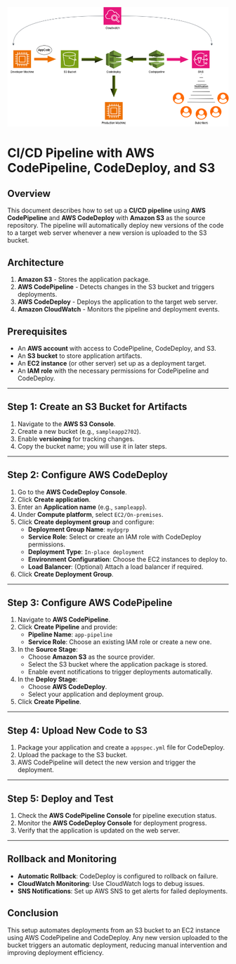 ![CI/CD Pipeline](codedeploy_codepipeline.png)

# CI/CD Pipeline with AWS CodePipeline, CodeDeploy, and S3

## Overview
This document describes how to set up a **CI/CD pipeline** using **AWS CodePipeline** and **AWS CodeDeploy** with **Amazon S3** as the source repository. The pipeline will automatically deploy new versions of the code to a target web server whenever a new version is uploaded to the S3 bucket.

## Architecture
1. **Amazon S3** - Stores the application package.
2. **AWS CodePipeline** - Detects changes in the S3 bucket and triggers deployments.
3. **AWS CodeDeploy** - Deploys the application to the target web server.
4. **Amazon CloudWatch** - Monitors the pipeline and deployment events.

## Prerequisites
- An **AWS account** with access to CodePipeline, CodeDeploy, and S3.
- An **S3 bucket** to store application artifacts.
- An **EC2 instance** (or other server) set up as a deployment target.
- An **IAM role** with the necessary permissions for CodePipeline and CodeDeploy.

---

## Step 1: Create an S3 Bucket for Artifacts
1. Navigate to the **AWS S3 Console**.
2. Create a new bucket (e.g., `sampleapp2702`).
3. Enable **versioning** for tracking changes.
4. Copy the bucket name; you will use it in later steps.

---

## Step 2: Configure AWS CodeDeploy
1. Go to the **AWS CodeDeploy Console**.
2. Click **Create application**.
3. Enter an **Application name** (e.g., `sampleapp`).
4. Under **Compute platform**, select `EC2/On-premises`.
5. Click **Create deployment group** and configure:
   - **Deployment Group Name**: `mydpgrp`
   - **Service Role**: Select or create an IAM role with CodeDeploy permissions.
   - **Deployment Type**: `In-place deployment`
   - **Environment Configuration**: Choose the EC2 instances to deploy to.
   - **Load Balancer**: (Optional) Attach a load balancer if required.
6. Click **Create Deployment Group**.

---

## Step 3: Configure AWS CodePipeline
1. Navigate to **AWS CodePipeline**.
2. Click **Create Pipeline** and provide:
   - **Pipeline Name**: `app-pipeline`
   - **Service Role**: Choose an existing IAM role or create a new one.
3. In the **Source Stage**:
   - Choose **Amazon S3** as the source provider.
   - Select the S3 bucket where the application package is stored.
   - Enable event notifications to trigger deployments automatically.
4. In the **Deploy Stage**:
   - Choose **AWS CodeDeploy**.
   - Select your application and deployment group.
5. Click **Create Pipeline**.

---

## Step 4: Upload New Code to S3
1. Package your application and create a `appspec.yml` file for CodeDeploy.
2. Upload the package to the S3 bucket.
3. AWS CodePipeline will detect the new version and trigger the deployment.

---

## Step 5: Deploy and Test
1. Check the **AWS CodePipeline Console** for pipeline execution status.
2. Monitor the **AWS CodeDeploy Console** for deployment progress.
3. Verify that the application is updated on the web server.

---

## Rollback and Monitoring
- **Automatic Rollback**: CodeDeploy is configured to rollback on failure.
- **CloudWatch Monitoring**: Use CloudWatch logs to debug issues.
- **SNS Notifications**: Set up AWS SNS to get alerts for failed deployments.

## Conclusion
This setup automates deployments from an S3 bucket to an EC2 instance using AWS CodePipeline and CodeDeploy. Any new version uploaded to the bucket triggers an automatic deployment, reducing manual intervention and improving deployment efficiency.

